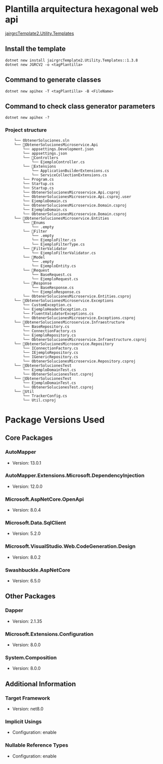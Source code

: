 # Plantilla arquitectura hexagonal web api

[jairgrcTemplate2.Utility.Templates](https://www.nuget.org/packages/jairgrcTemplate2.Utility.Templates)


## Install the template

```
dotnet new install jairgrcTemplate2.Utility.Templates::1.3.8
dotnet new JGRCV2 -o <tagPlantilla>
```
## Command to generate classes  
```
dotnet new apihex -T <tagPlantilla> -B <FileName>
```
## Command to check class generator parameters
```
dotnet new apihex -?
```
### Project structure
```
    └── ObtenerSoluciones.sln
    └── 📁ObtenerSolucionesMicroservice.Api
        └── appsettings.Development.json
        └── appsettings.json
        └── 📁Controllers
            └── EjemploController.cs
        └── 📁Extensions
            └── ApplicationBuilderExtensions.cs
            └── ServiceCollectionExtensions.cs
        └── Program.cs
        └── Startup.cs
        └── Startup.cs
        └── ObtenerSolucionesMicroservice.Api.csproj
        └── ObtenerSolucionesMicroservice.Api.csproj.user
        └── EjemploDomain.cs
        └── ObtenerSolucionesMicroservice.Domain.csproj
        └── EjemploDomain.cs
        └── ObtenerSolucionesMicroservice.Domain.csproj
    └── 📁ObtenerSolucionesMicroservice.Entities
        └── 📁Enums
            └── .empty
        └── 📁Filter
            └── .empty
            └── EjemploFilter.cs
            └── EjemploFilterType.cs
        └── 📁FilterValidator
            └── EjemploFilterValidator.cs
        └── 📁Model
            └── .empty
            └── EjemploEntity.cs
        └── 📁Request
            └── BaseRequest.cs
            └── EjemploRequest.cs
        └── 📁Response
            └── BaseResponse.cs
            └── EjemploResponse.cs
        └── ObtenerSolucionesMicroservice.Entities.csproj
    └── 📁ObtenerSolucionesMicroservice.Exceptions
        └── CustomException.cs
        └── EjemploHeaderException.cs
        └── FluentValidatorExceptions.cs
        └── ObtenerSolucionesMicroservice.Exceptions.csproj
    └── 📁ObtenerSolucionesMicroservice.Infraestructure
        └── BaseRepository.cs
        └── ConnectionFactory.cs
        └── EjemploRepository.cs
        └── ObtenerSolucionesMicroservice.Infraestructure.csproj
    └── 📁ObtenerSolucionesMicroservice.Repository
        └── IConnectionFactory.cs
        └── IEjemploRepository.cs
        └── IGenericRepository.cs
        └── ObtenerSolucionesMicroservice.Repository.csproj
    └── 📁ObtenerSolucionesTest
        └── EjemploDomainTest.cs
        └── ObtenerSolucionesTest.csproj
    └── 📁ObtenerSolucionesTest
        └── EjemploDomainTest.cs
        └── ObtenerSolucionesTest.csproj
    └── 📁Util
        └── TrackerConfig.cs
        └── Util.csproj
```

# Package Versions Used

## Core Packages

### AutoMapper
- Version: 13.0.1

### AutoMapper.Extensions.Microsoft.DependencyInjection
- Version: 12.0.0

### Microsoft.AspNetCore.OpenApi
- Version: 8.0.4

### Microsoft.Data.SqlClient
- Version: 5.2.0

### Microsoft.VisualStudio.Web.CodeGeneration.Design
- Version: 8.0.2

### Swashbuckle.AspNetCore
- Version: 6.5.0

## Other Packages

### Dapper
- Version: 2.1.35

### Microsoft.Extensions.Configuration
- Version: 8.0.0

### System.Composition
- Version: 8.0.0

## Additional Information

### Target Framework
- Version: net8.0

### Implicit Usings
- Configuration: enable

### Nullable Reference Types
- Configuration: enable
